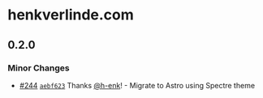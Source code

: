 # henkverlinde.com

## 0.2.0

### Minor Changes

- [#244](https://github.com/h-enk/henkverlinde.com/pull/244) [`aebf623`](https://github.com/h-enk/henkverlinde.com/commit/aebf6233006d8e2083cc83508cef992c460c03f2) Thanks [@h-enk](https://github.com/h-enk)! - Migrate to Astro using Spectre theme
